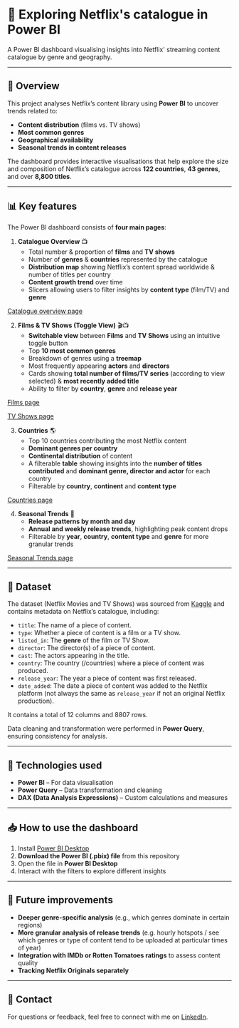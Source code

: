 # 🍿 **Exploring Netflix's catalogue in Power BI**
A Power BI dashboard visualising insights into Netflix' streaming content catalogue by genre and geography.

---

## 📌 **Overview**

This project analyses Netflix’s content library using **Power BI** to uncover trends related to:  

- **Content distribution** (films vs. TV shows)</br>
- **Most common genres**</br>
- **Geographical availability**</br>
- **Seasonal trends in content releases**</br>

The dashboard provides interactive visualisations that help explore the size and composition of Netflix’s catalogue across **122 countries**, **43 genres**, and over **8,800 titles**.

---

## 📊 **Key features** 

The Power BI dashboard consists of **four main pages**:  

1. **Catalogue Overview** 📺  
   - Total number & proportion of **films** and **TV shows**
   - Number of **genres** & **countries** represented by the catalogue
   - **Distribution map** showing Netflix’s content spread worldwide & number of titles per country  
   - **Content growth trend** over time
   - Slicers allowing users to filter insights by **content type** (film/TV) and **genre**
  
[Catalogue overview page](images/1_catalogue_overview.png)

2. **Films & TV Shows (Toggle View)** 🎬📺  
   - **Switchable view** between **Films** and **TV Shows** using an intuitive toggle button
   - Top **10 most common genres**  
   - Breakdown of genres using a **treemap**  
   - Most frequently appearing **actors** and **directors**
   - Cards showing **total number of films/TV series** (according to view selected) & **most recently added title**
   - Ability to filter by **country**, **genre** and **release year**
  
[Films page](images/2a_films.png)

[TV Shows page](images/2b_tv_shows.png)

3. **Countries** 🌎  
   - Top 10 countries contributing the most Netflix content  
   - **Dominant genres per country**  
   - **Continental distribution** of content
   - A filterable **table** showing insights into the **number of titles contributed** and **dominant genre, director and actor** for each country
   - Filterable by **country**, **continent** and **content type**
  
[Countries page](images/3_countries.png)

4. **Seasonal Trends** 📆  
   - **Release patterns by month and day**  
   - **Annual and weekly release trends**, highlighting peak content drops
   - Filterable by **year**, **country**, **content type** and **genre** for more granular trends
  
[Seasonal Trends page](images/4_seasonal_trends.png)
  
---

## 📂 **Dataset**  

The dataset (Netflix Movies and TV Shows) was sourced from [Kaggle](https://www.kaggle.com/datasets/shivamb/netflix-shows) and contains metadata on Netflix’s catalogue, including:  

- `title`: The name of a piece of content.
- `type`: Whether a piece of content is a film or a TV show.
- `listed_in`: The **genre** of the film or TV Show.
- `director`: The director(s) of a piece of content.
- `cast`: The actors appearing in the title.
- `country`: The country (/countries) where a piece of content was produced.
- `release_year`: The year a piece of content was first released.
- `date_added`: The date a piece of content was added to the Netflix platform (not always the same as `release_year` if not an original Netflix production).

It contains a total of 12 columns and 8807 rows.

Data cleaning and transformation were performed in **Power Query**, ensuring consistency for analysis.

---

## 🚀 **Technologies used**  

- **Power BI** – For data visualisation  
- **Power Query** – Data transformation and cleaning  
- **DAX (Data Analysis Expressions)** – Custom calculations and measures  

---

## 📥 **How to use the dashboard**  
1. Install [Power BI Desktop](https://www.microsoft.com/fr-fr/power-platform/products/power-bi/desktop?msockid=38178c20f62d614234979884f7946082)
2. **Download the Power BI (.pbix) file** from this repository 
2. Open the file in **Power BI Desktop**  
3. Interact with the filters to explore different insights  

---

## 📌 **Future improvements**  
- **Deeper genre-specific analysis** (e.g., which genres dominate in certain regions)
- **More granular analysis of release trends** (e.g. hourly hotspots / see which genres or type of content tend to be uploaded at particular times of year)
- **Integration with IMDb or Rotten Tomatoes ratings** to assess content quality
- **Tracking Netflix Originals separately**

---

## 📧 **Contact**  
For questions or feedback, feel free to connect with me on [LinkedIn](https://www.linkedin.com/in/nedchambers/).  
